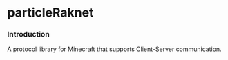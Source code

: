 # particleRaknet

### Introduction

A protocol library for Minecraft that supports Client-Server communication.